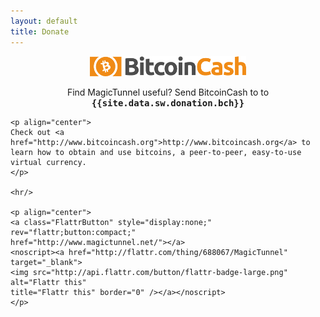 ```yaml
---
layout: default
title: Donate
---
```


<div id="content">
  <div id="content-container">
    <p align="center">
      <a href="http://www.bitcoincash.org/"><img src="/media/bch_logo.png" border="0"/></a>
    </p>
    <p align="center">
      Find MagicTunnel useful? Send BitcoinCash to to <br/>
      <tt><b>{{site.data.sw.donation.bch}}</b></tt>
    </p>

    <p align="center">
    Check out <a href="http://www.bitcoincash.org">http://www.bitcoincash.org</a> to learn how to obtain and use bitcoins, a peer-to-peer, easy-to-use virtual currency.
    </p>

    <hr/>

    <p align="center">
    <a class="FlattrButton" style="display:none;" rev="flattr;button:compact;"
    href="http://www.magictunnel.net/"></a>
    <noscript><a href="http://flattr.com/thing/688067/MagicTunnel" target="_blank">
    <img src="http://api.flattr.com/button/flattr-badge-large.png" alt="Flattr this"
    title="Flattr this" border="0" /></a></noscript>
    </p>
  </div>
</div>
